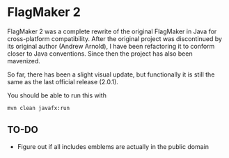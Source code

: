 
# FlagMaker 2

FlagMaker 2 was a complete rewrite of the original FlagMaker in Java for cross-platform compatibility. After the original project was discontinued by its original author (Andrew Arnold), I have been refactoring it to conform closer to Java conventions. Since then the project has also been mavenized.

So far, there has been a slight visual update, but functionally it is still the same as the last official release (2.0.1).

You should be able to run this with
```bash
mvn clean javafx:run
```

## TO-DO
- Figure out if all includes emblems are actually in the public domain
